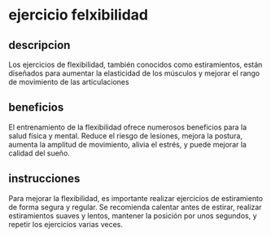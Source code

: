 # ejercicio felxibilidad 

## descripcion
Los ejercicios de flexibilidad, también conocidos como estiramientos, están diseñados para aumentar la elasticidad de los músculos y mejorar el rango de movimiento de las articulaciones

## beneficios
El entrenamiento de la flexibilidad ofrece numerosos beneficios para la salud física y mental. Reduce el riesgo de lesiones, mejora la postura, aumenta la amplitud de movimiento, alivia el estrés, y puede mejorar la calidad del sueño.

## instrucciones 
Para mejorar la flexibilidad, es importante realizar ejercicios de estiramiento de forma segura y regular. Se recomienda calentar antes de estirar, realizar estiramientos suaves y lentos, mantener la posición por unos segundos, y repetir los ejercicios varias veces.

